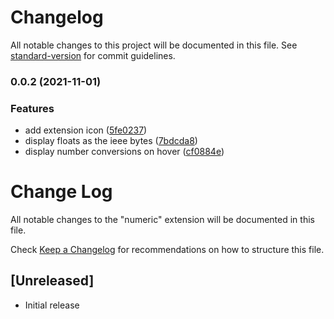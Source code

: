# Changelog

All notable changes to this project will be documented in this file. See [standard-version](https://github.com/conventional-changelog/standard-version) for commit guidelines.

### 0.0.2 (2021-11-01)


### Features

* add extension icon ([5fe0237](https://github.com/nbbeeken/numeric/commit/5fe0237384006190d63a2bc9fe01f0b1ed61c109))
* display floats as the ieee bytes ([7bdcda8](https://github.com/nbbeeken/numeric/commit/7bdcda8bb013df4034189fa1f6a0abcd0e05f555))
* display number conversions on hover ([cf0884e](https://github.com/nbbeeken/numeric/commit/cf0884e09ddc4b8842c317c6c7ce8dc23afc7ff4))

# Change Log

All notable changes to the "numeric" extension will be documented in this file.

Check [Keep a Changelog](http://keepachangelog.com/) for recommendations on how to structure this file.

## [Unreleased]

- Initial release
